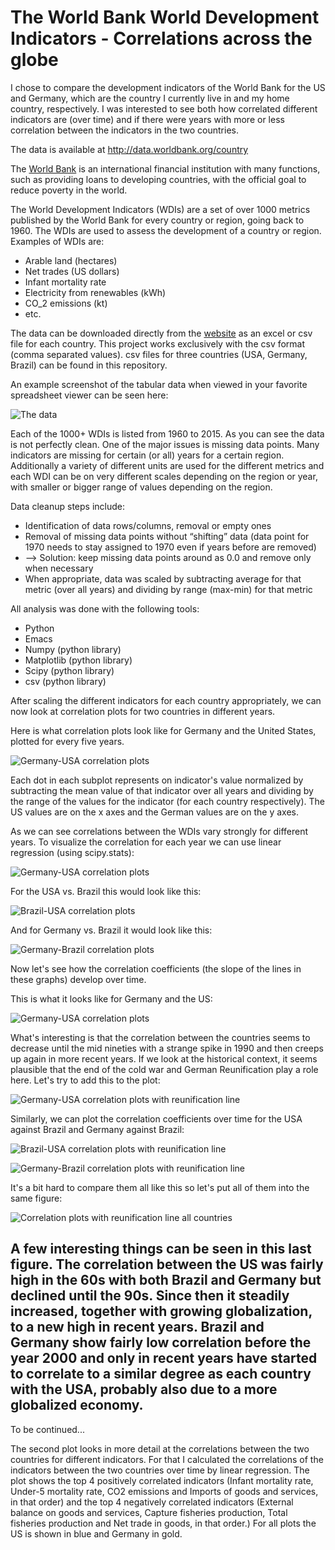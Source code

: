 # The World Bank World Development Indicators - Correlations across the globe

I chose to compare the development indicators of the World Bank for the US and Germany, which are the country I currently live in and my home country, respectively. I was interested to see both how correlated different indicators are (over time) and if there were years with more or less correlation between the indicators in the two countries.

The data is available at http://data.worldbank.org/country

The [World Bank](https://en.wikipedia.org/wiki/World_Bank) is an international financial institution with many functions, such as providing loans to developing countries, with the official goal to reduce poverty in the world.

The World Development Indicators (WDIs) are a set of over 1000 metrics published by the World Bank for every country or region, going back to 1960. The WDIs are used to assess the development of a country or region. Examples of WDIs are:

* Arable land (hectares)
* Net trades (US dollars)
* Infant mortality rate
* Electricity from renewables (kWh)
* CO_2 emissions (kt)
* etc.

The data can be downloaded directly from the [website](http://data.worldbank.org/country) as an excel or csv file for each country. This project works exclusively with the csv format (comma separated values). csv files for three countries (USA, Germany, Brazil) can be found in this repository. 

An example screenshot of the tabular data when viewed in your favorite spreadsheet viewer can be seen here:

![The data](images/data_screenshot.png)

Each of the 1000+ WDIs is listed from 1960 to 2015. As you can see the data is not perfectly clean. One of the major issues is missing data points. Many indicators are missing for certain (or all) years for a certain region. Additionally a variety of different units are used for the different metrics and each WDI can be on very different scales depending on the region or year, with smaller or bigger range of values depending on the region.

Data cleanup steps include:
* Identification of data rows/columns, removal or empty ones
* Removal of missing data points without “shifting” data (data point for 1970 needs to stay assigned to 1970 even if years before are removed)
* --> Solution: keep missing data points around as 0.0 and remove only when necessary
* When appropriate, data was scaled by subtracting average for that metric (over all years) and dividing by range (max-min) for that metric

All analysis was done with the following tools:
* Python
* Emacs
* Numpy (python library)
* Matplotlib (python library)
* Scipy (python library)
* csv (python library)

After scaling the different indicators for each country appropriately, we can now look at correlation plots for two countries in different years.

Here is what correlation plots look like for Germany and the United States, plotted for every five years.

![Germany-USA correlation plots](images/Indicator_correlations_US_vs_Ger.png)

 Each dot in each subplot represents on indicator's value normalized by subtracting the mean value of that indicator over all years and dividing by the range of the values for the indicator (for each country respectively). The US values are on the x axes and the German values are on the y axes.

As we can see correlations between the WDIs vary strongly for different years. To visualize the correlation for each year we can use linear regression (using scipy.stats):

![Germany-USA correlation plots](images/Indicator_correlations_US_vs_Ger_w_linregr.png)

For the USA vs. Brazil this would look like this:

![Brazil-USA correlation plots](images/Indicator_correlations_Bra_vs_USA_w_linregr.png)

And for Germany vs. Brazil it would look like this:

![Germany-Brazil correlation plots](images/Indicator_correlations_Bra_vs_Ger_w_linregr.png)

Now let's see how the correlation coefficients (the slope of the lines in these graphs) develop over time.

This is what it looks like for Germany and the US:

![Germany-USA correlation plots](images/Yearly_correlation_coefficients_noline.png)

What's interesting is that the correlation between the countries seems to decrease until the mid nineties with a strange spike in 1990 and then creeps up again in more recent years. If we look at the historical context, it seems plausible that the end of the cold war and German Reunification play a role here. Let's try to add this to the plot:

![Germany-USA correlation plots with reunification line](images/Yearly_correlation_coefficients.png)

Similarly, we can plot the correlation coefficients over time for the USA against Brazil and Germany against Brazil:

![Brazil-USA correlation plots with reunification line](images/Yearly_correlation_coefficients_w_line_USA_BRA.png)

![Germany-Brazil correlation plots with reunification line](images/Yearly_correlation_coefficients_redline_BRA_GER.png)

It's a bit hard to compare them all like this so let's put all of them into the same figure:

![Correlation plots with reunification line all countries](images/Correlation_coeffs_over_time_grid.png)

A few interesting things can be seen in this last figure. The correlation between the US was fairly high in the 60s with both Brazil and Germany but declined until the 90s. Since then it steadily increased, together with growing globalization, to a new high in recent years. Brazil and Germany show fairly low correlation before the year 2000 and only in recent years have started to correlate to a similar degree as each country with the USA, probably also due to a more globalized economy.
----

To be continued...


The second plot looks in more detail at the correlations between the two countries for different indicators. For that I calculated the correlations of the indicators between the two countries over time by linear regression. The plot shows the top 4 positively correlated indicators (Infant mortality rate, Under-5 mortality rate, CO2 emissions and Imports of goods and services, in that order) and the top 4 negatively correlated indicators (External balance on goods and services, Capture fisheries production, Total fisheries production and Net trade in goods, in that order.) For all plots the US is shown in blue and Germany in gold.
